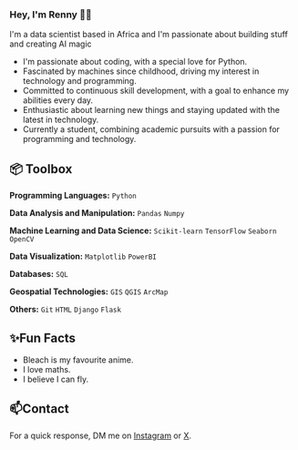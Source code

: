 ### **Hey, I'm Renny** 👋🏽  

I'm a data scientist based in Africa and I'm passionate about building stuff and creating AI magic

+ I'm passionate about coding, with a special love for Python.
+ Fascinated by machines since childhood, driving my interest in technology and programming.
+ Committed to continuous skill development, with a goal to enhance my abilities every day.
+ Enthusiastic about learning new things and staying updated with the latest in technology.
+ Currently a student, combining academic pursuits with a passion for programming and technology.

## 📦 **Toolbox**
**Programming Languages:** `Python`  

**Data Analysis and Manipulation:** `Pandas` `Numpy`  

**Machine Learning and Data Science:** `Scikit-learn` `TensorFlow` `Seaborn` `OpenCV`

**Data Visualization:** `Matplotlib` `PowerBI`

**Databases:** `SQL`

**Geospatial Technologies:** `GIS` `QGIS` `ArcMap`

**Others:** `Git` `HTML` `Django` `Flask`

## ✨Fun Facts
+ Bleach is my favourite anime.
+ I love maths.
+ I believe I can fly.

## 📫Contact
For a quick response, DM me on [Instagram](http://www.instagram.com/rennycodes) or [X](http:..www.twitter.com/rennycodes).